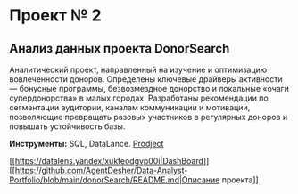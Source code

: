# Проект № 2

## Анализ данных проекта DonorSearch
Аналитический проект, направленный на изучение и оптимизацию вовлеченности доноров. Определены ключевые драйверы активности — бонусные программы, безвозмездное донорство и локальные «очаги супердонорства» в малых городах. Разработаны рекомендации по сегментации аудитории, каналам коммуникации и мотивации, позволяющие превращать разовых участников в регулярных доноров и повышать устойчивость базы.

**Инструменты:** SQL, DataLance.
[Prodject](https://github.com/AgentDesher/Data-Analyst-Portfolio/blob/main/donorSearch/DonorSearch.sql)



[[https://datalens.yandex/xukteodgvp00i|DashBoard]]
[[https://github.com/AgentDesher/Data-Analyst-Portfolio/blob/main/donorSearch/README.md|Описание проекта]]



